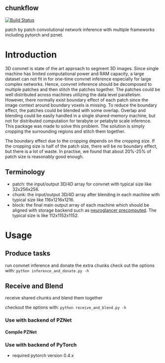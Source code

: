 chunkflow 
----------------------
[![Build Status](https://travis-ci.org/seung-lab/chunkflow.svg?branch=master)](https://travis-ci.org/seung-lab/chunkflow)

patch by patch convolutional network inference with multiple frameworks including pytorch and pznet. 

# Introduction
3D convnet is state of the art approach to segment 3D images. Since single machine has limited computational power and RAM capacity, a large dataset can not fit in for one-time convnet inference especially for large complex networks. Hence, convnet inference should be decomposed to multiple patches and then stitch the patches together. The patches could be well distributed across machines utilizing the data level parallelism. However, there normally exist boundary effect of each patch since the image context around boundary voxels is missing. To reduce the boundary effect, the patches could be blended with some overlap. Overlap and blending could be easily handled in a single shared-memory machine, but not for distributed computation for terabyte or petabyte scale inference. This package was made to solve this problem. The solution is simply cropping the surrounding regions and stitch them together. 

The boundary effect due to the cropping depends on the cropping size. If the cropping size is half of the patch size, there will be no boundary effect, but there is a lot of waste. In practise, we found that about 20%-25% of patch size is reasonably good enough. 

## Terminology
- patch: the input/output 3D/4D array for convnet with typical size like 32x256x256.
- chunk: the input/output 3D/4D array after blending in each machine with typical size like 116x1216x1216.
- block: the final main output array of each machine which should be aligned with storage backend such as [neuroglancer precomputed](https://github.com/google/neuroglancer/tree/master/src/neuroglancer/datasource/precomputed). The typical size is like 112x1152x1152.

# Usage

## Produce tasks
run convnet inference and donate the extra chunks
check out the options with:
`python inference_and_donate.py -h`

## Receive and Blend 
receive shared chunks and blend them together

checkout the options with:
`python receive_and_blend.py -h`

### Use with backend of PZNet 

#### Compile PZNet

### Use with backend of PyTorch 
- required pytorch version 0.4.x


